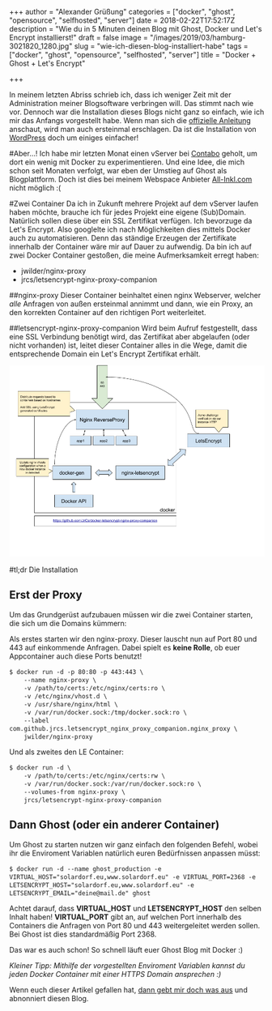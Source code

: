 +++
author = "Alexander Grüßung"
categories = ["docker", "ghost", "opensource", "selfhosted", "server"]
date = 2018-02-22T17:52:17Z
description = "Wie du in 5 Minuten deinen Blog mit Ghost, Docker und Let's Encrypt installierst!"
draft = false
image = "/images/2019/03/hamburg-3021820_1280.jpg"
slug = "wie-ich-diesen-blog-installiert-habe"
tags = ["docker", "ghost", "opensource", "selfhosted", "server"]
title = "Docker + Ghost + Let's Encrypt"

+++

In meinem letzten Abriss schrieb ich, dass ich weniger Zeit mit der Administration meiner Blogsoftware verbringen will. Das stimmt nach wie vor.
Dennoch war die Installation dieses Blogs nicht ganz so einfach, wie ich mir das Anfangs vorgestellt habe.
Wenn man sich die [offizielle Anleitung](https://docs.ghost.org/docs/install) anschaut, wird man auch ersteinmal erschlagen.
Da ist die Installation von [WordPress](https://wordpress.org) doch um einiges einfacher!

#Aber...!
Ich habe mir letzten Monat einen vServer bei [Contabo](https://contabo.de) geholt, um dort ein wenig mit Docker zu experimentieren. Und eine Idee, die mich schon seit Monaten verfolgt, war eben der Umstieg auf Ghost als Blogplattform. Doch ist dies bei meinem Webspace Anbieter [All-Inkl.com](https://all-inkl.com) nicht möglich :( 

#Zwei Container
Da ich in Zukunft mehrere Projekt auf dem vServer laufen haben möchte, brauche ich für jedes Projekt eine eigene (Sub)Domain. Natürlich sollen diese über ein SSL Zertifikat verfügen. Ich bevorzuge da Let's Encrypt.
Also googlelte ich nach Möglichkeiten dies mittels Docker auch zu automatisieren. Denn das ständige Erzeugen der Zertifikate innerhalb der Container wäre mir auf Dauer zu aufwendig.
Da bin ich auf zwei Docker Container gestoßen, die meine Aufmerksamkeit erregt haben:
* jwilder/nginx-proxy
* jrcs/letsencrypt-nginx-proxy-companion

##nginx-proxy
Dieser Container beinhaltet einen nginx Webserver, welcher *alle* Anfragen von außen ersteinmal annimmt und dann, wie ein Proxy, an den korrekten Container auf den richtigen Port weiterleitet. 

##letsencrypt-nginx-proxy-companion 
Wird beim Aufruf festgestellt, dass eine SSL Verbindung benötigt wird, das Zertifikat aber abgelaufen (oder nicht vorhanden) ist, leitet dieser Container alles in die Wege, damit die entsprechende Domain ein Let's Encrypt Zertifikat erhält.

[![schema](https://github.com/JrCs/docker-letsencrypt-nginx-proxy-companion/raw/master/schema.png)](https://github.com/JrCs/docker-letsencrypt-nginx-proxy-companion)

#tl;dr Die Installation

## Erst der Proxy
Um das Grundgerüst aufzubauen müssen wir die zwei Container starten, die sich um die Domains kümmern:

Als erstes starten wir den nginx-proxy. Dieser lauscht nun auf Port 80 und 443 auf einkommende Anfragen. Dabei spielt es **keine Rolle**, ob euer Appcontainer auch diese Ports benutzt!
```
$ docker run -d -p 80:80 -p 443:443 \
    --name nginx-proxy \
    -v /path/to/certs:/etc/nginx/certs:ro \
    -v /etc/nginx/vhost.d \
    -v /usr/share/nginx/html \
    -v /var/run/docker.sock:/tmp/docker.sock:ro \
    --label com.github.jrcs.letsencrypt_nginx_proxy_companion.nginx_proxy \
    jwilder/nginx-proxy
```
Und als zweites den LE Container:

```
$ docker run -d \
    -v /path/to/certs:/etc/nginx/certs:rw \
    -v /var/run/docker.sock:/var/run/docker.sock:ro \
    --volumes-from nginx-proxy \
    jrcs/letsencrypt-nginx-proxy-companion
```
## Dann Ghost (oder ein anderer Container)
Um Ghost zu starten nutzen wir ganz einfach den folgenden Befehl, wobei ihr die Enviroment Variablen natürlich euren Bedürfnissen anpassen müsst:

```
$ docker run -d --name ghost_production -e VIRTUAL_HOST="solardorf.eu,www.solardorf.eu" -e VIRTUAL_PORT=2368 -e LETSENCRYPT_HOST="solardorf.eu,www.solardorf.eu" -e LETSENCRYPT_EMAIL="deine@mail.de" ghost
```
Achtet darauf, dass **VIRTUAL_HOST** und **LETSENCRYPT_HOST** den selben Inhalt haben!
**VIRTUAL_PORT** gibt an, auf welchen Port innerhalb des Containers die Anfragen von Port 80 und 443 weitergeleitet werden sollen. Bei Ghost ist dies standardmäßig Port 2368.

Das war es auch schon! So schnell läuft euer Ghost Blog mit Docker :)

_Kleiner Tipp: Mithilfe der vorgestellten Enviroment Variablen kannst du jeden Docker Container mit einer HTTPS Domain ansprechen :)_

Wenn euch dieser Artikel gefallen hat, [dann gebt mir doch was aus](https://paypal.me/agruessung/5) und abnonniert diesen Blog.


